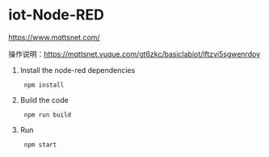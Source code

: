 # iot-Node-RED

https://www.mqttsnet.com/

操作说明：https://mqttsnet.yuque.com/gt6zkc/basiclabiot/lftzvi5sgwenrdoy

1. Install the node-red dependencies

        npm install

2. Build the code

        npm run build

3. Run

        npm start